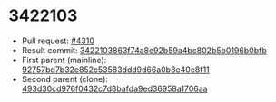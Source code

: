 # 3422103
- Pull request: [#4310](https://github.com/MarlinFirmware/Marlin/pull/4310)
- Result commit: [3422103863f74a8e92b59a4bc802b5b0196b0bfb](https://github.com/MarlinFirmware/Marlin/commit/3422103863f74a8e92b59a4bc802b5b0196b0bfb)
- First parent (mainline): [92757bd7b32e852c53583ddd9d66a0b8e40e8f11](https://github.com/MarlinFirmware/Marlin/commit/92757bd7b32e852c53583ddd9d66a0b8e40e8f11)
- Second parent (clone): [493d30cd976f0432c7d8bafda9ed36958a1706aa](https://github.com/MarlinFirmware/Marlin/commit/493d30cd976f0432c7d8bafda9ed36958a1706aa)
